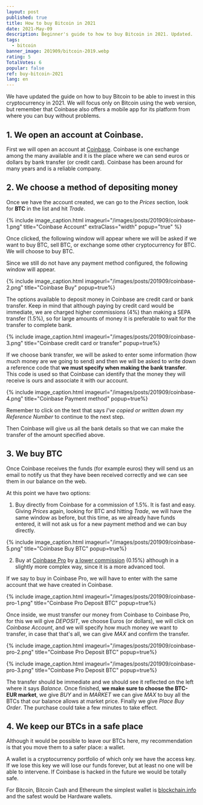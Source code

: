 ```yaml
---
layout: post
published: true
title: How to buy Bitcoin in 2021
date: 2021-May-09
description: Beginner's guide to how to buy Bitcoin in 2021. Updated.
tags:
  - bitcoin
banner_image: 201909/bitcoin-2019.webp
rating: 5
TotalVotes: 6
popular: false
ref: buy-bitcoin-2021
lang: en
---
```


We have updated the guide on how to buy Bitcoin to be able to invest in this cryptocurrency in 2021. We will focus only on Bitcoin using the web version, but remember that Coinbase also offers a mobile app for its platform from where you can buy without problems.

<!--more-->

## 1. We open an account at Coinbase.

First we will open an account at <a rel="nofollow" href="https://www.coinbase.com/join/ferran_tt">Coinbase</a>. Coinbase is one exchange among the many available and it is the place where we can send euros or dollars by bank transfer (or credit card). Coinbase has been around for many years and is a reliable company.

## 2. We choose a method of depositing money

Once we have the account created, we can go to the *Prices* section, look for **BTC** in the list and hit *Trade*.

{% include image_caption.html imageurl="/images/posts/201909/coinbase-1.png" title="Coinbase Account" extraClass="width" popup="true"  %}

Once clicked, the following window will appear where we will be asked if we want to buy BTC, sell BTC, or exchange some other cryptocurrency for BTC. We will choose to buy BTC.

Since we still do not have any payment method configured, the following window will appear.

{% include image_caption.html imageurl="/images/posts/201909/coinbase-2.png" title="Coinbase Buy" popup=true%}


The options available to deposit money in Coinbase are credit card or bank transfer. Keep in mind that although paying by credit card would be immediate, we are charged higher commissions (4%) than making a SEPA transfer (1.5%), so for large amounts of money it is preferable to wait for the transfer to complete bank.

{% include image_caption.html imageurl="/images/posts/201909/coinbase-3.png" title="Coinbase credit card or transfer" popup=true%}

If we choose bank transfer, we will be asked to enter some information (how much money are we going to send) and then we will be asked to write down a reference code that **we must specify when making the bank transfer**. This code is used so that Coinbase can identify that the money they will receive is ours and associate it with our account.

{% include image_caption.html imageurl="/images/posts/201909/coinbase-4.png" title="Coinbase Payment method" popup=true%}

Remember to click on the text that says *I've copied or written down my Reference Number* to continue to the next step.

Then Coinbase will give us all the bank details so that we can make the transfer of the amount specified above.

## 3. We buy BTC

Once Coinbase receives the funds (for example euros) they will send us an email to notify us that they have been received correctly and we can see them in our balance on the web.

At this point we have two options:

1. Buy directly from Coinbase for a commission of 1.5%. It is fast and easy. Giving *Prices* again, looking for BTC and hitting *Trade*, we will have the same window as before, but this time, as we already have funds entered, it will not ask us for a new payment method and we can buy directly.

{% include image_caption.html imageurl="/images/posts/201909/coinbase-5.png" title="Coinbase Buy BTC" popup=true%}

2. Buy at <a rel="nofollow" href="https://pro.coinbase.com">Coinbase Pro</a> by <a rel="nofollow" href="https://pro.coinbase.com/orders/fees">a lower commission</a> (0.15%) although in a slightly more complex way, since it is a more advanced tool.

If we say to buy in Coinbase Pro, we will have to enter with the same account that we have created in Coinbase.

{% include image_caption.html imageurl="/images/posts/201909/coinbase-pro-1.png" title="Coinbase Pro Deposit BTC" popup=true%}

Once inside, we must transfer our money from Coinbase to Coinbase Pro, for this we will give *DEPOSIT*, we choose Euros (or dollars), we will click on *Coinbase Account*, and we will specify how much money we want to transfer, in case that that's all, we can give *MAX* and confirm the transfer.

{% include image_caption.html imageurl="/images/posts/201909/coinbase-pro-2.png" title="Coinbase Pro Deposit BTC" popup=true%}

{% include image_caption.html imageurl="/images/posts/201909/coinbase-pro-3.png" title="Coinbase Pro Deposit BTC" popup=true%}

The transfer should be immediate and we should see it reflected on the left where it says *Balance*. Once finished, **we make sure to choose the BTC-EUR market**, we give *BUY* and in *MARKET* we can give *MAX* to buy all the BTCs that our balance allows at market price. Finally we give *Place Buy Order*. The purchase could take a few minutes to take effect.

## 4. We keep our BTCs in a safe place

Although it would be possible to leave our BTCs here, my recommendation is that you move them to a safer place: a wallet.

A wallet is a cryptocurrency portfolio of which only we have the access key. If we lose this key we will lose our funds forever, but at least no one will be able to intervene. If Coinbase is hacked in the future we would be totally safe.

For Bitcoin, Bitcoin Cash and Ethereum the simplest wallet is [blockchain.info](https://blockchain.info/) and the safest would be Hardware wallets.
